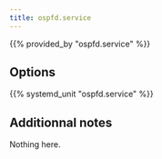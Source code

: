 ```yaml
---
title: ospfd.service
---
```


{{% provided_by "ospfd.service" %}}

## Options

{{% systemd_unit "ospfd.service" %}}

## Additionnal notes

Nothing here.